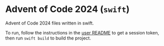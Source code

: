 # Advent of Code 2024 (`swift`)

Advent of Code 2024 files written in swift.

To run, follow the instructions in the [user README](user/README.md) to get a session token, then run `swift build` to build the project.
